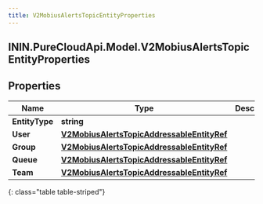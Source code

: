 ```yaml
---
title: V2MobiusAlertsTopicEntityProperties
---
```

## ININ.PureCloudApi.Model.V2MobiusAlertsTopicEntityProperties

## Properties

|Name | Type | Description | Notes|
|------------ | ------------- | ------------- | -------------|
| **EntityType** | **string** |  | [optional] |
| **User** | [**V2MobiusAlertsTopicAddressableEntityRef**](V2MobiusAlertsTopicAddressableEntityRef.html) |  | [optional] |
| **Group** | [**V2MobiusAlertsTopicAddressableEntityRef**](V2MobiusAlertsTopicAddressableEntityRef.html) |  | [optional] |
| **Queue** | [**V2MobiusAlertsTopicAddressableEntityRef**](V2MobiusAlertsTopicAddressableEntityRef.html) |  | [optional] |
| **Team** | [**V2MobiusAlertsTopicAddressableEntityRef**](V2MobiusAlertsTopicAddressableEntityRef.html) |  | [optional] |
{: class="table table-striped"}


